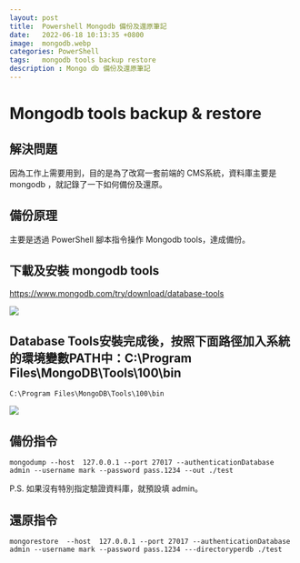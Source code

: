 ```yaml
---
layout: post
title:  Powershell Mongodb 備份及還原筆記
date:   2022-06-18 10:13:35 +0800
image:  mongodb.webp
categories: PowerShell
tags:   mongodb tools backup restore 
description : Mongo db 備份及還原筆記
---
```


# Mongodb tools backup & restore
## 解決問題
因為工作上需要用到，目的是為了改寫一套前端的 CMS系統，資料庫主要是 mongodb ，就記錄了一下如何備份及還原。

## 備份原理
主要是透過 PowerShell 腳本指令操作 Mongodb tools，達成備份。

## 下載及安裝 mongodb tools
https://www.mongodb.com/try/download/database-tools

![](https://i.imgur.com/UhVoPfd.png)


## Database Tools安裝完成後，按照下面路徑加入系統的環境變數PATH中：C:\Program Files\MongoDB\Tools\100\bin
```
C:\Program Files\MongoDB\Tools\100\bin
```
![](https://i.imgur.com/Mjk8dxs.png)


## 備份指令
```
mongodump --host  127.0.0.1 --port 27017 --authenticationDatabase admin --username mark --password pass.1234 --out ./test
```
P.S. 如果沒有特別指定驗證資料庫，就預設填 admin。

## 還原指令
```
mongorestore  --host  127.0.0.1 --port 27017 --authenticationDatabase admin --username mark --password pass.1234 ---directoryperdb ./test
```